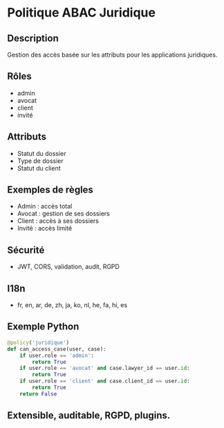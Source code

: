 # Politique ABAC Juridique

## Description
Gestion des accès basée sur les attributs pour les applications juridiques.

## Rôles
- admin
- avocat
- client
- invité

## Attributs
- Statut du dossier
- Type de dossier
- Statut du client

## Exemples de règles
- Admin : accès total
- Avocat : gestion de ses dossiers
- Client : accès à ses dossiers
- Invité : accès limité

## Sécurité
- JWT, CORS, validation, audit, RGPD

## I18n
- fr, en, ar, de, zh, ja, ko, nl, he, fa, hi, es

## Exemple Python
```python
@policy('juridique')
def can_access_case(user, case):
    if user.role == 'admin':
        return True
    if user.role == 'avocat' and case.lawyer_id == user.id:
        return True
    if user.role == 'client' and case.client_id == user.id:
        return True
    return False
```

## Extensible, auditable, RGPD, plugins.
